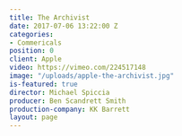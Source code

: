 ```yaml
---
title: The Archivist
date: 2017-07-06 13:22:00 Z
categories:
- Commericals
position: 0
client: Apple
video: https://vimeo.com/224517148
image: "/uploads/apple-the-archivist.jpg"
is-featured: true
director: Michael Spiccia
producer: Ben Scandrett Smith
production-company: KK Barrett
layout: page
---
```


